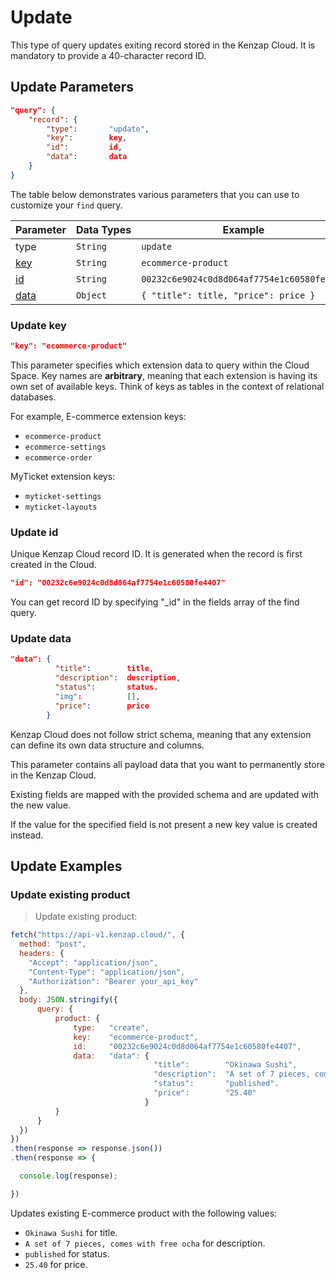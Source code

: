 
# Update

This type of query updates exiting record stored in the Kenzap Cloud. It is mandatory to provide a 40-character record ID.

## Update Parameters

```json
"query": {
    "record": {
        "type":       "update",
        "key":        key,
        "id":         id,
        "data":       data
    }
}
```

The table below demonstrates various parameters that you can use to customize your <code>find</code> query.

Parameter | Data&nbsp;Types | Example | Required
--------- | ---------- | ------- | -------
type | <code>String</code> | <code>update</code> | Yes
[key](#update-key) | <code>String</code> | <code>ecommerce-product</code> | Yes
[id](#update-id) | <code>String</code> | <code>00232c6e9024c0d8d064af7754e1c60580fe4407</code> | Yes
[data](#update-data) | <code>Object</code> | <code>{ "title": title, "price": price }</code> | Yes

### Update key

```json
"key": "ecommerce-product"
```

This parameter specifies which extension data to query within the Cloud Space. Key names are **arbitrary**, meaning that each extension is having its own set of available keys. Think of keys as tables in the context of relational databases.

For example, E-commerce extension keys:

* <code>ecommerce-product</code>
* <code>ecommerce-settings</code>
* <code>ecommerce-order</code>

MyTicket extension keys:

* <code>myticket-settings</code>
* <code>myticket-layouts</code>                   

### Update id

Unique Kenzap Cloud record ID. It is generated when the record is first created in the Cloud. 

```json
"id": "00232c6e9024c0d8d064af7754e1c60580fe4407"
```
<aside class="notice">
You can get record ID by specifying "_id" in the fields array of the find query.
</aside>

### Update data

```json
"data": {
          "title":        title,
          "description":  description,
          "status":       status.
          "img":          [],
          "price":        price
        }
```

Kenzap Cloud does not follow strict schema, meaning that any extension can define its own data structure and columns.

This parameter contains all payload data that you want to permanently store in the Kenzap Cloud.

Existing fields are mapped with the provided schema and are updated with the new value.

<aside class="notice">
If the value for the specified field is not present a new key value is created instead.
</aside>

## Update Examples

### Update existing product

> Update existing product:

```javascript
fetch("https://api-v1.kenzap.cloud/", {
  method: "post",
  headers: {
    "Accept": "application/json",
    "Content-Type": "application/json",
    "Authorization": "Bearer your_api_key"
  },
  body: JSON.stringify({
      query: {
          product: {
              type:   "create",
              key:    "ecommerce-product",
              id:     "00232c6e9024c0d8d064af7754e1c60580fe4407",
              data:   "data": {
                                "title":        "Okinawa Sushi",
                                "description":  "A set of 7 pieces, comes with free ocha.",
                                "status":       "published".
                                "price":        "25.40"
                              }
          }
      }
  })
})
.then(response => response.json())
.then(response => {

  console.log(response);

})
```

Updates existing E-commerce product with the following values:

* <code>Okinawa Sushi</code> for title.
* <code>A set of 7 pieces, comes with free ocha</code> for description.
* <code>published</code> for status.
* <code>25.40</code> for price.
